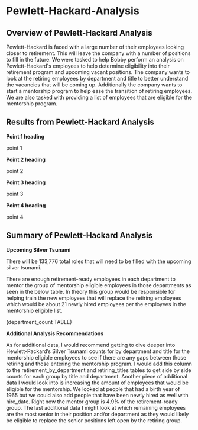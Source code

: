 # Pewlett-Hackard-Analysis

## Overview of Pewlett-Hackard Analysis
Pewlett-Hackard is faced with a large number of their employees looking closer to retirement. This will leave the company with a number of positions to fill in the future. We were tasked to help Bobby perform an analysis on Pewlett-Hackard's employees to help determine eligibility into their retirement program and upcoming vacant positions. The company wants to look at the retiring employees by department and title to better understand the vacancies that will be coming up. Additionally the company wants to start a mentorship program to help ease the transition of retiring employees. We are also tasked with providing a list of employees that are eligible for the mentorship program.

## Results from Pewlett-Hackard Analysis

**Point 1 heading**

point 1

**Point 2 heading**

point 2

**Point 3 heading**

point 3

**Point 4 heading**

point 4

## Summary of Pewlett-Hackard Analysis

**Upcoming Silver Tsunami**

There will be 133,776 total roles that will need to be filled with the upcoming silver tsunami.

There are enough retirement-ready employees in each department to mentor the group of mentorship eligible employees in those departments as seen in the below table. In theory this group would be responsible for helping train the new employees that will replace the retiring employees which would be about 21 newly hired employees per the employees in the mentorship eligible list.

(department_count TABLE)

**Additional Analysis Recommendations**

As for additional data, I would recommend getting to dive deeper into Hewlett-Packard’s Silver Tsunami counts for by department and title for the mentorship eligible employees to see if there are any gaps between those retiring and those entering the mentorship program. I would add this column to the retirement_by_department and retiring_titles tables to get side by side counts for each group by title and department. Another piece of additional data I would look into is increasing the amount of employees that would be eligible for the mentorship. We looked at people that had a birth year of 1965 but we could also add people that have been newly hired as well with hire_date. Right now the mentor group is 4.9% of the retirement-ready group. The last additional data I might look at which remaining employees are the most senior in their position and/or department as they would likely be eligible to replace the senior positions left open by the retiring group.
